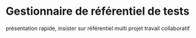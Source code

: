 
# Gestionnaire de référentiel de tests

présentation rapide, 
insister sur référentiel multi projet
travail collaboratif

<!--stackedit_data:
eyJoaXN0b3J5IjpbLTIwOTMwODAwNjZdfQ==
-->
